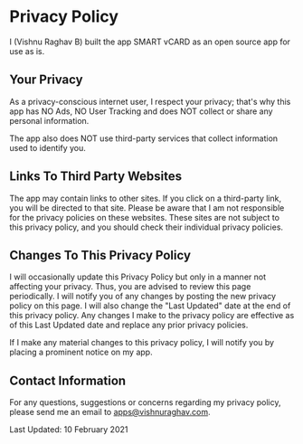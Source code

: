 # Privacy Policy

I (Vishnu Raghav B) built the app SMART vCARD as an open source app for use as is.

## Your Privacy

As a privacy-conscious internet user, I respect your privacy; that's why this app has NO Ads, NO User Tracking and does NOT collect or share any personal information.

The app also does NOT use third-party services that collect information used to identify you.

## Links To Third Party Websites

The app may contain links to other sites. If you click on a third-party link, you will be directed to that site. Please be aware that I am not responsible for the privacy policies on these websites. These sites are not subject to this privacy policy, and you should check their individual privacy policies.

## Changes To This Privacy Policy

I will occasionally update this Privacy Policy but only in a manner not affecting your privacy. Thus, you are advised to review this page periodically. I will notify you of any changes by posting the new privacy policy on this page. I will also change the "Last Updated" date at the end of this privacy policy. Any changes I make to the privacy policy are effective as of this Last Updated date and replace any prior privacy policies.

If I make any material changes to this privacy policy, I will notify you by placing a prominent notice on my app.

## Contact Information

For any questions, suggestions or concerns regarding my privacy policy, please send me an email to apps@vishnuraghav.com.

Last Updated: 10 February 2021
